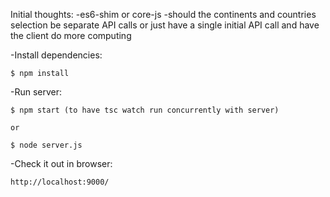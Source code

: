 Initial thoughts: 
	-es6-shim or core-js
	-should the continents and countries selection be separate API calls or just have a single initial API call and have the client do more computing

-Install dependencies: 

	$ npm install 

-Run server:

	$ npm start (to have tsc watch run concurrently with server)

	or 

	$ node server.js

-Check it out in browser:

	http://localhost:9000/